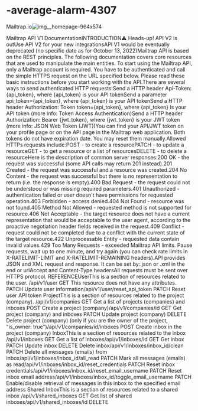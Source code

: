 # -average-alarm-4307
Mailtrap.io![img__homepage-964x574](https://user-images.githubusercontent.com/82109628/208608940-e2f0b84e-0996-41d1-866b-20e44a597903.png)

Mailtrap API V1 DocumentationINTRODUCTION⚠ Heads-up! API V2 is outUse API V2 for your new integrationsAPI V1 would be eventually deprecated (no specific date as for October 13, 2022)Mailtrap API is based on the REST principles. The following documentation covers core resources that are used to manipulate the main entities. To start using the Mailtrap API, only a Mailtrap account is required. You have to be authenticated and call the simple HTTPS request on the URL specified below. Please read these basic instructions before you start working with the API.There are several ways to send authenticated HTTP requests:Send a HTTP header Api-Token: {api_token}, where {api_token} is your API tokenSend a parameter api_token={api_token}, where {api_token} is your API tokenSend a HTTP header Authorization: Token token={api_token}, where {api_token} is your API token (more info: Token Access Authentication)Send a HTTP header Authorization: Bearer {jwt_token}, where {jwt_token} is your JWT token (more info: JSON Web Token (JWT))You can find your API/JWT token on your profile page or on the API page in the Mailtrap web application. Both tokens do not have expiration date. You may reset them manually.Allowed HTTPs requests include:POST - to create a resourcePATCH - to update a resourceGET - to get a resource or a list of resourcesDELETE - to delete a resourceHere is the description of common server responses:200 OK - the request was successful (some API calls may return 201 instead).201 Created - the request was successful and a resource was created.204 No Content - the request was successful but there is no representation to return (i.e. the response is empty).400 Bad Request - the request could not be understood or was missing required parameters.401 Unauthorized - authentication failed or user doesn't have permissions for requested operation.403 Forbidden - access denied.404 Not Found - resource was not found.405 Method Not Allowed - requested method is not supported for resource.406 Not Acceptable - the target resource does not have a current representation that would be acceptable to the user agent, according to the proactive negotiation header fields received in the request.409 Conflict - request could not be completed due to a conflict with the current state of the target resource.422 Unprocessable Entity - requested data contain invalid values.429 Too Many Requests - exceeded Mailtrap API limits. Pause requests, wait up to one minute, and try again (you can check rate limits in X-RATELIMIT-LIMIT and X-RATELIMIT-REMAINING headers).API provides JSON and XML request and response. It can be set by:.json or .xml in the end or urlAccept and Content-Type headersAll requests must be sent over HTTPS protocol.
REFERENCEUserThis is a section of resources related to the user.
/api/v1/user
GET
This resource does not have any attributes.
PATCH
Update user information/api/v1/user/reset_api_token
PATCH
Reset user API token
ProjectThis is a section of resources related to the project (company).
/api/v1/companies
GET
Get a list of projects (companies) and inboxes
POST
Create a project (company)/api/v1/companies/id
GET
Get project (company) and inboxes
PATCH
Update project (company)
DELETE
Delete project (company) (only if you are the owner of the project, "is_owner: true")/api/v1/companies/id/inboxes
POST
Create inbox in the project (company)
InboxThis is a section of resources related to the inbox
/api/v1/inboxes
GET
Get a list of inboxes/api/v1/inboxes/id
GET
Get inbox
PATCH
Update inbox
DELETE
Delete inbox/api/v1/inboxes/inbox_id/clean
PATCH
Delete all messages (emails) from inbox/api/v1/inboxes/inbox_id/all_read
PATCH
Mark all messages (emails) as read/api/v1/inboxes/inbox_id/reset_credentials
PATCH
Reset inbox credentials/api/v1/inboxes/inbox_id/reset_email_username
PATCH
Reset inbox email address/api/v1/inboxes/inbox_id/toggle_email_username
PATCH
Enable/disable retrieval of messages in this inbox to the specified email address
Shared InboxThis is a section of resources related to a shared inbox
/api/v1/shared_inboxes
GET
Get list of shared inboxes/api/v1/shared_inboxes/id
DELETE

